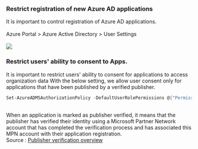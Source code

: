 
### Restrict registration of new Azure AD applications
It is important to control registration of Azure AD applications. <br><br>
Azure Portal > Azure Active Directory > User Settings <br><br>
<img src="../../../images/o365security/restrict-user-settings-01.png"></img>

### Restrict users' ability to consent to Apps.
It is important to restrict users' ability to consent for applications to access organization data
With the below setting, we allow user consent only for applications that have been published by a verified publisher. 
```powershell
Set-AzureADMSAuthorizationPolicy -DefaultUserRolePermissions @{"PermissionGrantPoliciesAssigned" = @("managePermissionGrantsForSelf.microsoft-user-default-low") }
```
<br>
When an application is marked as publisher verified, it means that the publisher has verified their identity using a Microsoft Partner Network account that has completed the verification process and has associated this MPN account with their application registration. <br>
Source : <a href="https://docs.microsoft.com/en-us/azure/active-directory/develop/publisher-verification-overview">Publisher verification overview</a>
